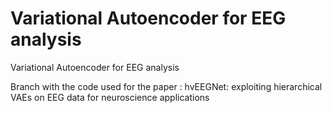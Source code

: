 # Variational Autoencoder for EEG analysis
 Variational Autoencoder for EEG analysis

Branch with the code used for the paper : hvEEGNet: exploiting hierarchical VAEs on EEG data for neuroscience applications
